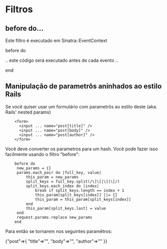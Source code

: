 Filtros
=============

before do...
------------
Este filtro é executado em Sinatra::EventContext

  before do

.. este código será executado antes de cada evento ..

  end


Manipulação de parametrôs aninhados ao estilo Rails
------------------------------------
Se você quiser usar um formulário com parametrôs ao estilo deste (aka. Rails' nested params)

		<form>
		  <input ... name="post[title]" />
		  <input ... name="post[body]" />
		  <input ... name="post[author]" />
		</form>


Você deve converter os parametros para um hash. Você pode fazer isso facilmente usando o filtro "before":

		before do
		 new_params = {}
		 params.each_pair do |full_key, value|
			 this_param = new_params
			 split_keys = full_key.split(/\]\[|\]|\[/)
			 split_keys.each_index do |index|
				 break if split_keys.length == index + 1
				 this_param[split_keys[index]] ||= {}
				 this_param = this_param[split_keys[index]]
			 end
			 this_param[split_keys.last] = value
		 end
		 request.params.replace new_params
		end


Para então se tornarem nos seguintes paramêtros:

{"post"=>{ "title"=>"", "body"=>"", "author"=>"" }}
